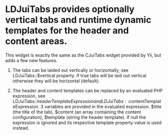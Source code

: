 LDJuiTabs provides optionally vertical tabs and runtime dynamic templates for the header and content areas.
===========================================================================================================

This widget is exactly the same as the CJuiTabs widget provided by Yii, but adds a few new features.

1. The tabs can be laided out vertically or horizontally, see LDJuiTabs::$vertical property. If true tabs will be laid out vertical otherwise they will be horizontal (default).
	
2. The header and content templates can be replaced by an evaluated PHP expression, see LDJuiTabs::$headerTemplateExpression and LDJuiTabs::$contentTemplateExpression. 3 variables are provided in the evaluated expression. $title (the title of the tab), $content (an array containing the content configuration), $template (string the header template). If null the expression is ignored and its respective template property value is used instead.

